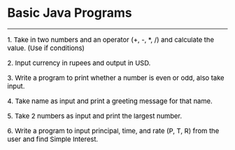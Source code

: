 <h1>Basic Java Programs</h1>
<hr>
<p style="color:black; font-size: 15px">1. Take in two numbers and an operator (+, -, *, /) and calculate the value. (Use if conditions)</p>
<p style="color:black; font-size: 15px">2. Input currency in rupees and output in USD.</p>
<p style="color:black; font-size: 15px">3. Write a program to print whether a number is even or odd, also take input.</p>
<p style="color:black; font-size: 15px">4. Take name as input and print a greeting message for that name.</p>
<p style="color:black; font-size: 15px">5. Take 2 numbers as input and print the largest number.</p>
<p style="color:black; font-size: 15px">6. Write a program to input principal, time, and rate (P, T, R) from the user and find Simple Interest.</p>